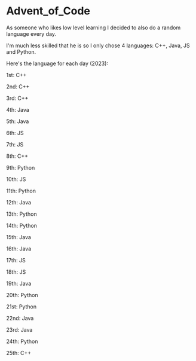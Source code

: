 # Advent_of_Code

As someone who likes low level learning I decided to also do a random language every day.

I'm much less skilled that he is so I only chose 4 languages: C++, Java, JS and Python.

Here's the language for each day (2023):

1st: C++

2nd: C++

3rd: C++

4th: Java

5th: Java

6th: JS

7th: JS

8th: C++

9th: Python

10th: JS

11th: Python

12th: Java

13th: Python

14th: Python

15th: Java

16th: Java

17th: JS

18th: JS

19th: Java

20th: Python

21st: Python

22nd: Java

23rd: Java

24th: Python

25th: C++

